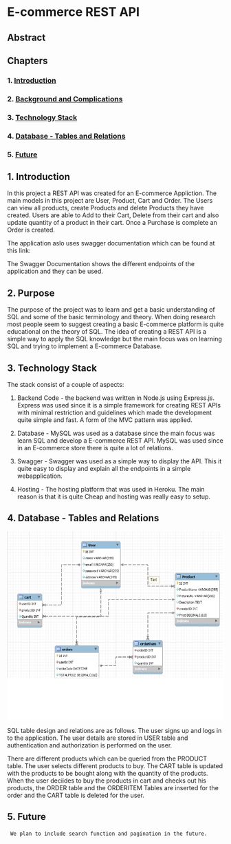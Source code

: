 # E-commerce REST API

  
  

## Abstract

  

## Chapters

### 1. [Introduction](#introduction)

### 2. [Background and Complications](#purpose)

### 3. [Technology Stack](#technology-stack)

### 4. [Database - Tables and Relations](#database-tables-and-relations)

### 5. [Future](#future)

  

## 1. Introduction

In this project a REST API was created for an E-commerce Appliction. The main models in this project are User, Product, Cart and Order. The Users can view all products, create Products and delete Products they have created. Users are able to Add to their Cart, Delete from their cart and also update quantity of a product in their cart. Once a Purchase is complete an Order is created.

  

The application aslo uses swagger documentation which can be found at this link:

  

The Swagger Documentation shows the different endpoints of the application and they can be used.

## 2. Purpose

The purpose of the project was to learn and get a basic understanding of SQL and some of the basic terminology and theory. When doing research most people seem to suggest creating a basic E-commerce platform is quite educational on the theory of SQL. The idea of creating a REST API is  a simple way to apply the SQL knowledge but the main focus was on learning SQL and trying to implement a E-commerce Database.

## 3. Technology Stack

The stack consist of a couple of aspects:

1. Backend Code - the backend was written in Node.js using Express.js. Express was used since it is a simple framework for creating REST APIs with minimal restriction and guidelines which made the development quite simple and fast. A form of the MVC pattern was applied. 
 
2. Database - MySQL was used as a database since the main focus was learn SQL and develop a E-commerce REST API. MySQL was used since in an E-commerce store there is quite a lot of relations.

3. Swagger - Swagger was used as a simple way to display the API. This it quite easy to display and explain all the endpoints in a simple webapplication.

4. Hosting - The hosting platform that was used in Heroku. The main reason is that it is quite Cheap and hosting was really easy to setup.

## 4. Database - Tables and Relations
![Image](/SQLDiagram.png)


   SQL table design and relations are as follows.  The user signs up and logs in to the application. The  user details are stored in USER table and authentication and authorization is performed on the user.


 There are different products which can be queried from the PRODUCT table. The user selects different        products to buy. The CART table is updated with the products to be bought along with the quantity of the products. When the user deciides to buy the products in cart and checks out his products, the ORDER table and the ORDERITEM Tables are inserted for the order and the CART table is deleted for the user.

## 5. Future

     We plan to include search function and pagination in the future.